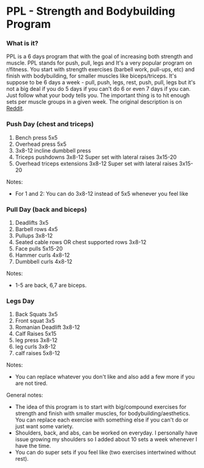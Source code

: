 # PPL - Strength and Bodybuilding Program

### What is it?

PPL is a 6 days program that with the goal of increasing both strength and muscle. PPL stands for push, pull, legs and It's a very popular program on r/fitness. You start with strength exercises (barbell work, pull-ups, etc) and finish with bodybuilding, for smaller muscles like biceps/triceps. It's suppose to be 6 days a week - pull, push, legs, rest, push, pull, legs but it's not a big deal if you do 5 days if you can't do 6 or even 7 days if you can. Just follow what your body tells you. The important thing is to hit enough sets per muscle groups in a given week. The original description is on [Reddit](https://www.reddit.com/r/Fitness/comments/37ylk5/a_linear_progression_based_ppl_program_for).

### Push Day (chest and triceps)
1. Bench press 5x5
1. Overhead press 5x5
1. 3x8-12 incline dumbbell press
1. Triceps pushdowns 3x8-12 Super set with lateral raises 3x15-20
1. Overhead triceps extensions 3x8-12 Super set with lateral raises 3x15-20

Notes:
* For 1 and 2: You can do 3x8-12 instead of 5x5 whenever you feel like

### Pull Day (back and biceps)
1. Deadlifts 3x5
1. Barbell rows 4x5
1. Pullups 3x8-12
1. Seated cable rows OR chest supported rows 3x8-12
1. Face pulls 5x15-20
1. Hammer curls 4x8-12
1. Dumbbell curls 4x8-12

Notes:
* 1-5 are back, 6,7 are biceps.

### Legs Day
1. Back Squats 3x5
1. Front squat 3x5
1. Romanian Deadlift 3x8-12
1. Calf Raises 5x15
1. leg press 3x8-12
1. leg curls 3x8-12
1. calf raises 5x8-12

Notes:
* You can replace whatever you don't like and also add a few more if you are not tired.

General notes:
* The idea of this program is to start with big/compound exercises for strength and finish with smaller muscles, for bodybuilding/aesthetics. You can replace each exercise with something else if you can't do or just want some variety.
* Shoulders, back, and abs, can be worked on everyday. I personally have issue growing my shoulders so I added about 10 sets a week whenever I have the time.
* You can do super sets if you feel like (two exercises intertwined without rest).


